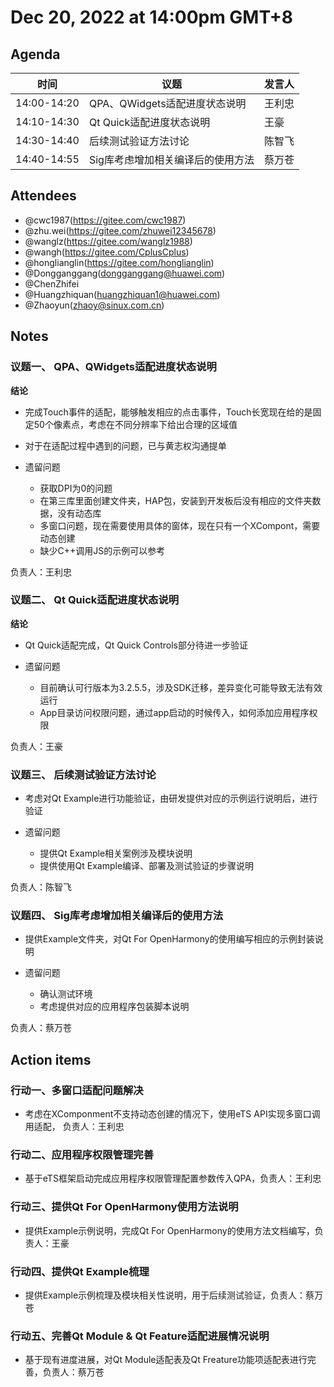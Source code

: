 # Dec 20, 2022 at 14:00pm GMT+8

## Agenda
| 时间        | 议题                        | 发言人 |
| ----------- | --------------------------- | ------ |
| 14:00-14:20 | QPA、QWidgets适配进度状态说明 | 王利忠 |
| 14:10-14:30 | Qt Quick适配进度状态说明   | 王豪 |
| 14:30-14:40 | 后续测试验证方法讨论        | 陈智飞   |
| 14:40-14:55 | Sig库考虑增加相关编译后的使用方法 | 蔡万苍 |

## Attendees
- @cwc1987(https://gitee.com/cwc1987)
- @zhu.wei(https://gitee.com/zhuwei12345678)
- @wanglz(https://gitee.com/wanglz1988)
- @wangh(https://gitee.com/CplusCplus)
- @honglianglin(https://gitee.com/honglianglin)
- @Dongganggang(dongganggang@huawei.com)
- @ChenZhifei
- @Huangzhiquan(huangzhiquan1@huawei.com)
- @Zhaoyun(zhaoy@sinux.com.cn)

## Notes

### 议题一、  QPA、QWidgets适配进度状态说明

**结论**
- 完成Touch事件的适配，能够触发相应的点击事件，Touch长宽现在给的是固定50个像素点，考虑在不同分辨率下给出合理的区域值
- 对于在适配过程中遇到的问题，已与黄志权沟通提单

- 遗留问题
  - 获取DPI为0的问题
  - 在第三库里面创建文件夹，HAP包，安装到开发板后没有相应的文件夹数据，没有动态库
  - 多窗口问题，现在需要使用具体的窗体，现在只有一个XCompont，需要动态创建
  - 缺少C++调用JS的示例可以参考

负责人：王利忠

### 议题二、 Qt Quick适配进度状态说明

**结论**

- Qt Quick适配完成，Qt Quick Controls部分待进一步验证

- 遗留问题

  - 目前确认可行版本为3.2.5.5，涉及SDK迁移，差异变化可能导致无法有效运行
  - App目录访问权限问题，通过app启动的时候传入，如何添加应用程序权限

负责人：王豪

### 议题三、 后续测试验证方法讨论

- 考虑对Qt Example进行功能验证，由研发提供对应的示例运行说明后，进行验证

- 遗留问题

  - 提供Qt Example相关案例涉及模块说明
  - 提供使用Qt Example编译、部署及测试验证的步骤说明

负责人：陈智飞

### 议题四、 Sig库考虑增加相关编译后的使用方法

- 提供Example文件夹，对Qt For OpenHarmony的使用编写相应的示例封装说明

- 遗留问题

  - 确认测试环境
  - 考虑提供对应的应用程序包装脚本说明

负责人：蔡万苍

## Action items

### 行动一、多窗口适配问题解决

- 考虑在XComponment不支持动态创建的情况下，使用eTS API实现多窗口调用适配， 负责人：王利忠

### 行动二、应用程序权限管理完善

- 基于eTS框架启动完成应用程序权限管理配置参数传入QPA，负责人：王利忠

### 行动三、提供Qt For OpenHarmony使用方法说明

- 提供Example示例说明，完成Qt For OpenHarmony的使用方法文档编写，负责人：王豪

### 行动四、提供Qt Example梳理

- 提供Example示例梳理及模块相关性说明，用于后续测试验证，负责人：蔡万苍

### 行动五、完善Qt Module & Qt Feature适配进展情况说明

- 基于现有进度进展，对Qt Module适配表及Qt Freature功能项适配表进行完善，负责人：蔡万苍